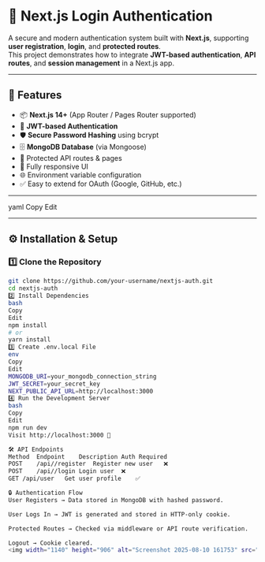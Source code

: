 # 🔐 Next.js Login Authentication

A secure and modern authentication system built with **Next.js**, supporting **user registration**, **login**, and **protected routes**.  
This project demonstrates how to integrate **JWT-based authentication**, **API routes**, and **session management** in a Next.js app.

---

## 🚀 Features

- 📦 **Next.js 14+** (App Router / Pages Router supported)
- 🔑 **JWT-based Authentication**
- 🛡 **Secure Password Hashing** using bcrypt
- 🗄 **MongoDB Database** (via Mongoose)
- 🔐 Protected API routes & pages
- 📱 Fully responsive UI
- 🌐 Environment variable configuration
- ✅ Easy to extend for OAuth (Google, GitHub, etc.)

---


yaml
Copy
Edit

---

## ⚙️ Installation & Setup

### 1️⃣ Clone the Repository
```bash
git clone https://github.com/your-username/nextjs-auth.git
cd nextjs-auth
2️⃣ Install Dependencies
bash
Copy
Edit
npm install
# or
yarn install
3️⃣ Create .env.local File
env
Copy
Edit
MONGODB_URI=your_mongodb_connection_string
JWT_SECRET=your_secret_key
NEXT_PUBLIC_API_URL=http://localhost:3000
4️⃣ Run the Development Server
bash
Copy
Edit
npm run dev
Visit http://localhost:3000 🚀

🛠 API Endpoints
Method	Endpoint	Description	Auth Required
POST	/api//register	Register new user	❌
POST	/api//login	Login user	❌
GET	/api/user	Get user profile	✅

🔒 Authentication Flow
User Registers → Data stored in MongoDB with hashed password.

User Logs In → JWT is generated and stored in HTTP-only cookie.

Protected Routes → Checked via middleware or API route verification.

Logout → Cookie cleared.
<img width="1140" height="906" alt="Screenshot 2025-08-10 161753" src="https://github.com/user-attachments/assets/ec42083a-e2d4-4c04-9371-f2e1c0e6546b" />


